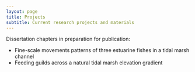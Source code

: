 ```yaml
---
layout: page
title: Projects
subtitle: Current research projects and materials
---
```


Dissertation chapters in preparation for publication:

- Fine-scale movements patterns of three estuarine fishes in a tidal marsh channel
- Feeding guilds across a natural tidal marsh elevation gradient



